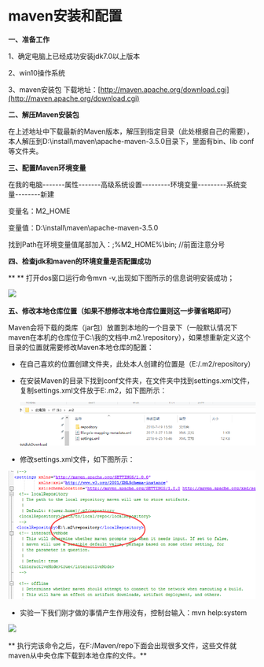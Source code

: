 # maven安装和配置

**一、准备工作**

1、确定电脑上已经成功安装jdk7.0以上版本

2、win10操作系统

3、maven安装包            下载地址：[http://maven.apache.org/download.cgi](http://maven.apache.org/download.cgi)

**二、解压Maven安装包**

在上述地址中下载最新的Maven版本，解压到指定目录（此处根据自己的需要），本人解压到D:\install\maven\apache-maven-3.5.0目录下，里面有bin、lib  conf等文件夹。

**三、配置Maven环境变量**

在我的电脑-------属性-------高级系统设置---------环境变量---------系统变量--------新建

变量名：M2\_HOME

变量值：D:\install\maven\apache-maven-3.5.0

找到Path在环境变量值尾部加入：;%M2\_HOME%\bin;  //前面注意分号

**四、检查jdk和maven的环境变量是否配置成功**

** ** 打开dos窗口运行命令mvn -v,出现如下图所示的信息说明安装成功；

![](https://images2017.cnblogs.com/blog/1223891/201708/1223891-20170822135955183-1923582688.png)

**五、修改本地仓库位置（如果不想修改本地仓库位置则这一步骤省略即可）**

Maven会将下载的类库（jar包）放置到本地的一个目录下（一般默认情况下maven在本机的仓库位于C:\我的文档中.m2.\repository），如果想重新定义这个目录的位置就需要修改Maven本地仓库的配置：

* 在自己喜欢的位置创建文件夹，此处本人创建的位置是（E:/.m2/repository）

* 在安装Maven的目录下找到conf文件夹，在文件夹中找到settings.xml文件，复制settings.xml文件放于E:.m2，如下图所示：

  ![](/assets/123.png)

* 修改settings.xml文件，如下图所示：

![](/assets/import-maven-01.png)

* 实验一下我们刚才做的事情产生作用没有，控制台输入：mvn help:system

![](https://images2017.cnblogs.com/blog/1223891/201708/1223891-20170822142037418-203373011.png)

**     执行完该命令之后，在F:/Maven/repo下面会出现很多文件，这些文件就maven从中央仓库下载到本地仓库的文件。**

